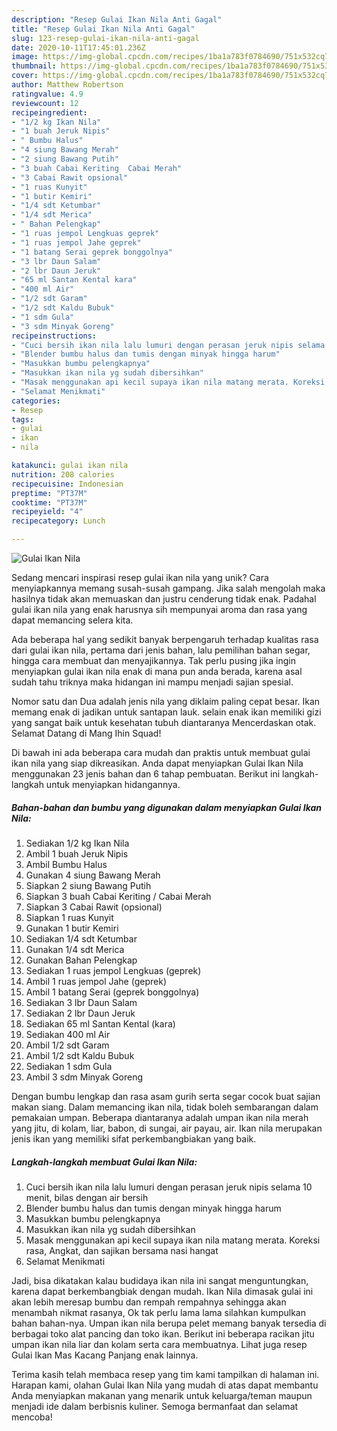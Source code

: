 ```yaml
---
description: "Resep Gulai Ikan Nila Anti Gagal"
title: "Resep Gulai Ikan Nila Anti Gagal"
slug: 123-resep-gulai-ikan-nila-anti-gagal
date: 2020-10-11T17:45:01.236Z
image: https://img-global.cpcdn.com/recipes/1ba1a783f0784690/751x532cq70/gulai-ikan-nila-foto-resep-utama.jpg
thumbnail: https://img-global.cpcdn.com/recipes/1ba1a783f0784690/751x532cq70/gulai-ikan-nila-foto-resep-utama.jpg
cover: https://img-global.cpcdn.com/recipes/1ba1a783f0784690/751x532cq70/gulai-ikan-nila-foto-resep-utama.jpg
author: Matthew Robertson
ratingvalue: 4.9
reviewcount: 12
recipeingredient:
- "1/2 kg Ikan Nila"
- "1 buah Jeruk Nipis"
- " Bumbu Halus"
- "4 siung Bawang Merah"
- "2 siung Bawang Putih"
- "3 buah Cabai Keriting  Cabai Merah"
- "3 Cabai Rawit opsional"
- "1 ruas Kunyit"
- "1 butir Kemiri"
- "1/4 sdt Ketumbar"
- "1/4 sdt Merica"
- " Bahan Pelengkap"
- "1 ruas jempol Lengkuas geprek"
- "1 ruas jempol Jahe geprek"
- "1 batang Serai geprek bonggolnya"
- "3 lbr Daun Salam"
- "2 lbr Daun Jeruk"
- "65 ml Santan Kental kara"
- "400 ml Air"
- "1/2 sdt Garam"
- "1/2 sdt Kaldu Bubuk"
- "1 sdm Gula"
- "3 sdm Minyak Goreng"
recipeinstructions:
- "Cuci bersih ikan nila lalu lumuri dengan perasan jeruk nipis selama 10 menit, bilas dengan air bersih"
- "Blender bumbu halus dan tumis dengan minyak hingga harum"
- "Masukkan bumbu pelengkapnya"
- "Masukkan ikan nila yg sudah dibersihkan"
- "Masak menggunakan api kecil supaya ikan nila matang merata. Koreksi rasa, Angkat, dan sajikan bersama nasi hangat"
- "Selamat Menikmati"
categories:
- Resep
tags:
- gulai
- ikan
- nila

katakunci: gulai ikan nila 
nutrition: 208 calories
recipecuisine: Indonesian
preptime: "PT37M"
cooktime: "PT37M"
recipeyield: "4"
recipecategory: Lunch

---
```



![Gulai Ikan Nila](https://img-global.cpcdn.com/recipes/1ba1a783f0784690/751x532cq70/gulai-ikan-nila-foto-resep-utama.jpg)

Sedang mencari inspirasi resep gulai ikan nila yang unik? Cara menyiapkannya memang susah-susah gampang. Jika salah mengolah maka hasilnya tidak akan memuaskan dan justru cenderung tidak enak. Padahal gulai ikan nila yang enak harusnya sih mempunyai aroma dan rasa yang dapat memancing selera kita.

Ada beberapa hal yang sedikit banyak berpengaruh terhadap kualitas rasa dari gulai ikan nila, pertama dari jenis bahan, lalu pemilihan bahan segar, hingga cara membuat dan menyajikannya. Tak perlu pusing jika ingin menyiapkan gulai ikan nila enak di mana pun anda berada, karena asal sudah tahu triknya maka hidangan ini mampu menjadi sajian spesial.

Nomor satu dan Dua adalah jenis nila yang diklaim paling cepat besar. Ikan memang enak di jadikan untuk santapan lauk. selain enak ikan memiliki gizi yang sangat baik untuk kesehatan tubuh diantaranya Mencerdaskan otak. Selamat Datang di Mang Ihin Squad!


Di bawah ini ada beberapa cara mudah dan praktis untuk membuat gulai ikan nila yang siap dikreasikan. Anda dapat menyiapkan Gulai Ikan Nila menggunakan 23 jenis bahan dan 6 tahap pembuatan. Berikut ini langkah-langkah untuk menyiapkan hidangannya.

<!--inarticleads1-->

##### Bahan-bahan dan bumbu yang digunakan dalam menyiapkan Gulai Ikan Nila:

1. Sediakan 1/2 kg Ikan Nila
1. Ambil 1 buah Jeruk Nipis
1. Ambil  Bumbu Halus
1. Gunakan 4 siung Bawang Merah
1. Siapkan 2 siung Bawang Putih
1. Siapkan 3 buah Cabai Keriting / Cabai Merah
1. Siapkan 3 Cabai Rawit (opsional)
1. Siapkan 1 ruas Kunyit
1. Gunakan 1 butir Kemiri
1. Sediakan 1/4 sdt Ketumbar
1. Gunakan 1/4 sdt Merica
1. Gunakan  Bahan Pelengkap
1. Sediakan 1 ruas jempol Lengkuas (geprek)
1. Ambil 1 ruas jempol Jahe (geprek)
1. Ambil 1 batang Serai (geprek bonggolnya)
1. Sediakan 3 lbr Daun Salam
1. Sediakan 2 lbr Daun Jeruk
1. Sediakan 65 ml Santan Kental (kara)
1. Sediakan 400 ml Air
1. Ambil 1/2 sdt Garam
1. Ambil 1/2 sdt Kaldu Bubuk
1. Sediakan 1 sdm Gula
1. Ambil 3 sdm Minyak Goreng


Dengan bumbu lengkap dan rasa asam gurih serta segar cocok buat sajian makan siang. Dalam memancing ikan nila, tidak boleh sembarangan dalam pemakaian umpan. Beberapa diantaranya adalah umpan ikan nila merah yang jitu, di kolam, liar, babon, di sungai, air payau, air. Ikan nila merupakan jenis ikan yang memiliki sifat perkembangbiakan yang baik. 

<!--inarticleads2-->

##### Langkah-langkah membuat Gulai Ikan Nila:

1. Cuci bersih ikan nila lalu lumuri dengan perasan jeruk nipis selama 10 menit, bilas dengan air bersih
1. Blender bumbu halus dan tumis dengan minyak hingga harum
1. Masukkan bumbu pelengkapnya
1. Masukkan ikan nila yg sudah dibersihkan
1. Masak menggunakan api kecil supaya ikan nila matang merata. Koreksi rasa, Angkat, dan sajikan bersama nasi hangat
1. Selamat Menikmati


Jadi, bisa dikatakan kalau budidaya ikan nila ini sangat menguntungkan, karena dapat berkembangbiak dengan mudah. Ikan Nila dimasak gulai ini akan lebih meresap bumbu dan rempah rempahnya sehingga akan menambah nikmat rasanya, Ok tak perlu lama lama silahkan kumpulkan bahan bahan-nya. Umpan ikan nila berupa pelet memang banyak tersedia di berbagai toko alat pancing dan toko ikan. Berikut ini beberapa racikan jitu umpan ikan nila liar dan kolam serta cara membuatnya. Lihat juga resep Gulai Ikan Mas Kacang Panjang enak lainnya. 

Terima kasih telah membaca resep yang tim kami tampilkan di halaman ini. Harapan kami, olahan Gulai Ikan Nila yang mudah di atas dapat membantu Anda menyiapkan makanan yang menarik untuk keluarga/teman maupun menjadi ide dalam berbisnis kuliner. Semoga bermanfaat dan selamat mencoba!
